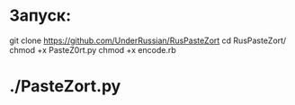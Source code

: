 # Запуск:
git clone https://github.com/UnderRussian/RusPasteZort
cd RusPasteZort/
chmod +x PasteZ0rt.py
chmod +x encode.rb
# ./PasteZort.py


